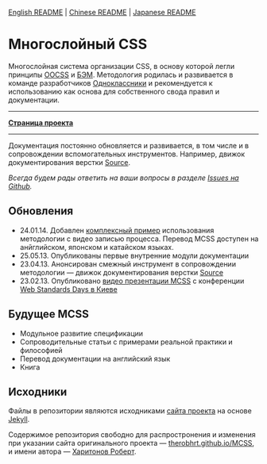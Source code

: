 [English README](http://github.com/therobhrt/MCSS/blob/gh-pages/en/README.md) | [Chinese README](http://github.com/therobhrt/MCSS/blob/gh-pages/cn/README.md) | [Japanese README](http://github.com/therobhrt/MCSS/blob/gh-pages/ja/README.md)

# Многослойный CSS

Многослойная система организации CSS, в основу которой легли принципы [OOCSS](http://oocss.org/) и [БЭМ](http://ru.bem.info/).
Методология родилась и развивается в команде разработчиков [Одноклассники](http://corp.mail.ru/communications/odnoklassniki) и рекомендуется к использованию как основа для собственного свода правил и документации.
___
**[Страница проекта](http://therobhrt.github.io/MCSS/)**
___
Документация постоянно обновляется и развивается, в том числе и в сопровождении вспомогательных инструментов.
Например, движок документирования верстки [Source](http://sourcejs.com).

*Всегда будем рады ответить на ваши вопросы в разделе [Issues на Github](https://github.com/therobhrt/MCSS/issues).*

## Обновления
* 24.01.14. Добавлен [комплексный пример](https://github.com/therobhrt/markup-process) использования методологии с видео записью процесса. Перевод MCSS доступен на анйглийском, японском и катайском языках.
* 25.05.13. Опубликованы первые внутренние модули документации
* 23.04.13. Анонсирован смежный инструмент в сопровождении методологии — движок документирования верстки [Source](http://sourcejs.com)
* 23.02.13. Опубликовано [видео презентации MCSS](http://tohtml.it/post/43785238499/mcss-video) с конференции [Web Standards Days в Киеве](http://webstandardsdays.ru/2012/10/13/)

## Будущее MCSS
* Модульное развитие спецификации
* Сопроводительные статьи с примерами реальной практики и философией
* Перевод документации на английский язык
* Книга

## Исходники

Файлы в репозитории являютcя исходниками [сайта проекта](http://therobhrt.github.io/MCSS/) на основе [Jekyll](http://jekyllrb.com).

Cодержимое репозитория свободно для распростронения и изменения при указании сайта оригинального проекта — [therobhrt.github.io/MCSS](http://therobhrt.github.io/MCSS/), и имени автора — [Харитонов Роберт](http://rhr.me).
